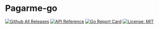 # Pagarme-go

[![Github All Releases](https://img.shields.io/github/downloads/lucchesisp/pagarme-go/total.svg)]()
[![API Reference](
https://camo.githubusercontent.com/915b7be44ada53c290eb157634330494ebe3e30a/68747470733a2f2f676f646f632e6f72672f6769746875622e636f6d2f676f6c616e672f6764646f3f7374617475732e737667
)](https://pkg.go.dev/github.com/lucchesisp/pagarme-go?tab=doc)
[![Go Report Card](https://goreportcard.com/badge/github.com/lucchesisp/pagarme-go)](https://goreportcard.com/report/github.com/lucchesisp/pagarme-go)
[![License: MIT](https://img.shields.io/badge/License-MIT-yellow.svg)](https://opensource.org/licenses/MIT)